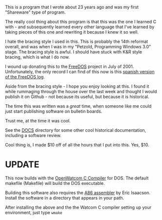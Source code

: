 This is a program that I wrote about 23 years ago and was my first "Shareware" type of program.

The really cool thing about this program is that this was the one I learned C with - and subsequently
learned every other language that I've learned by taking pieces of this one and rewriting it because
I knew it so well.

I hate the bracing style I used in this.   This is probably the 14th reformat overall, and was when I
was in my "Petzold, Programming Windows 3.0" stage.   The bracing style is awful.   I should have 
stuck with K&R style bracing, which is what I do now.

I wound up donating this to the [FreeDOS](http://www.freedos.org) project in July of 2001.   Unfortunately, the only 
record I can find of this now is this [spanish version of the FreeDOS log](http://www.fdos.info/es/Jul2001.htm).

Aside from the bracing style - I hope you enjoy looking at this.   I found it while rummaging through the house
over the last week and thought I would publish it on Github - not because its useful, but because it is historical.

The time this was written was a _great_ time, when someone like me could just start publishing software on bulletin boards.

Trust me, at the time it was cool.

See the [DOCS](https://github.com/rbieber/quickfind/tree/master/DOC) directory for some other cool historical documentation, including a software review.

Cool thing is, I made $10 off of all the hours that I put into this.   Yes, $10.

UPDATE
======
This now builds with the [OpenWatcom C Compiler](http://www.openwatcom.org/index.php/Downloads) for DOS.   The default
makefile (Makefile) will build the DOS executable.

Building this software also requires the [A86 assembler](http://www.eji.com/a86/) by Eric Isaacson.  Install the software 
in a directory that appears in your path.
 
After installing the above and the the Watcom C compiler setting up your environment, just type <CODE>wmake</CODE>






